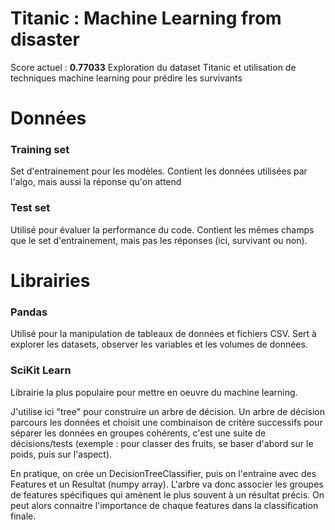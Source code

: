 # Titanic : Machine Learning from disaster

Score actuel : **0.77033**
Exploration du dataset Titanic et utilisation de techniques machine learning pour prédire les survivants

# Données

### Training set 
Set d'entrainement pour les modèles.
Contient les données utilisées par l'algo, mais aussi la réponse qu'on attend

### Test set
Utilisé pour évaluer la performance du code.
Contient les mêmes champs que le set d'entrainement, mais pas les réponses (ici, survivant ou non).

# Librairies

### Pandas
Utilisé pour la manipulation de tableaux de données et fichiers CSV.
Sert à explorer les datasets, observer les variables et les volumes de données.

### SciKit Learn
Librairie la plus populaire pour mettre en oeuvre du machine learning.

J'utilise ici "tree" pour construire un arbre de décision. Un arbre de décision parcours les données et choisit une combinaison de critère successifs pour séparer les données en groupes cohérents, c'est une suite de décisions/tests (exemple : pour classer des fruits, se baser d'abord sur le poids, puis sur l'aspect). 

En pratique, on crée un DecisionTreeClassifier, puis on l'entraine avec des Features et un Resultat (numpy array). L'arbre va donc associer les groupes de features spécifiques qui amènent le plus souvent à un résultat précis. On peut alors connaitre l'importance de chaque features dans la classification finale.

